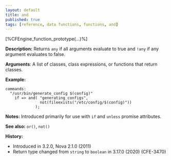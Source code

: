 ```yaml
---
layout: default
title: and
published: true
tags: [reference, data functions, functions, and]
---
```


[%CFEngine_function_prototype(...)%]

**Description:** Returns `any` if all arguments evaluate to true and `!any` if
any argument evaluates to false.

**Arguments**: A list of classes, class expressions, or functions that return
classes.

**Example:**

```cf3
commands:
  "/usr/bin/generate_config $(config)"
    if => and( "generating_configs",
               not(fileexists("/etc/config/$(config)"))
             );
```

**Notes:** Introduced primarily for use with `if` and `unless` promise attributes.

**See also:** `or()`, `not()`

**History:**

* Introduced in 3.2.0, Nova 2.1.0 (2011)
* Return type changed from `string` to `boolean` in 3.17.0 (2020) (CFE-3470)
